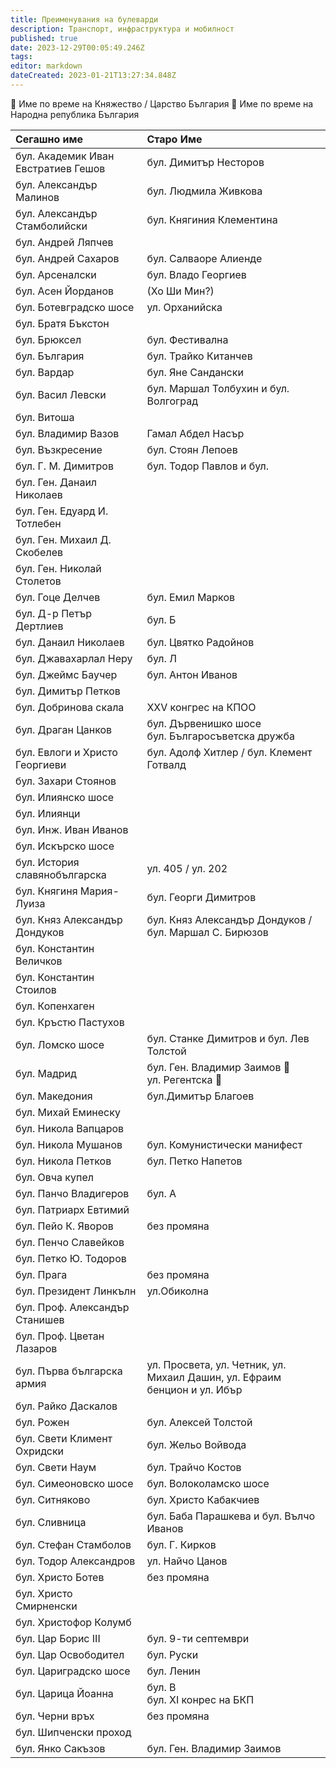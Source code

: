 ```yaml
---
title: Преименувания на булеварди
description: Транспорт, инфраструктура и мобилност
published: true
date: 2023-12-29T00:05:49.246Z
tags: 
editor: markdown
dateCreated: 2023-01-21T13:27:34.848Z
---
```


👑 Име по време на Княжество / Царство България
🔨 Име по време на Народна република България


|Сегашно име |Старо Име|
|:----|:----|
|бул. Aкадемик Иван Евстратиев Гешов| бул. Димитър Несторов |
|бул. Александър Малинов| бул. Людмила Живкова|
|бул. Александър Стамболийски| бул. Княгиния Клементина |
|бул. Андрей Ляпчев| |
|бул. Андрей Сахаров| бул. Салваоре Алиенде |
|бул. Арсеналски| бул. Владо Георгиев |
|бул. Асен Йорданов| (Хо Ши Мин?)|
|бул. Ботевградско шосе| ул. Орханийска |
|бул. Братя Бъкстон| |
|бул. Брюксел| бул. Фестивална |
|бул. България| бул. Трайко Китанчев |
|бул. Вардар| бул. Яне Сандански|
|бул. Васил Левски| бул. Маршал Толбухин и бул. Волгоград|
|бул. Витоша| |
|бул. Владимир Вазов| Гамал Абдел Насър |
|бул. Възкресение| бул. Стоян Лепоев |
|бул. Г. М. Димитров|бул. Тодор Павлов и бул. |
|бул. Ген. Данаил Николаев| |
|бул. Ген. Едуард И. Тотлебен| |
|бул. Ген. Михаил Д. Скобелев| |
|бул. Ген. Николай Столетов| |
|бул. Гоце Делчев|бул. Емил Марков|
|бул. Д-р Петър Дертлиев| бул. Б |
|бул. Данаил Николаев| бул. Цвятко Радойнов |
|бул. Джавахарлал Неру| бул. Л |
|бул. Джеймс Баучер| бул. Антон Иванов |
|бул. Димитър Петков| |
|бул. Добринова скала|XXV конгрес на КПОО|
|бул. Драган Цанков| бул. Дървенишко шосе <br> бул. Българосъветска дружба|
|бул. Евлоги и Христо Георгиеви| бул. Адолф Хитлер / бул. Клемент Готвалд|
|бул. Захари Стоянов| |
|бул. Илиянско шосе| |
|бул. Илиянци| |
|бул. Инж. Иван Иванов| |
|бул. Искърско шосе| |
|бул. История славянобългарска| ул. 405 / ул. 202 |
|бул. Княгиня Мария-Луиза|бул. Георги Димитров|
|бул. Княз Александър Дондуков| бул. Княз Александър Дондуков / бул. Маршал С. Бирюзов |
|бул. Константин Величков| |
|бул. Константин Стоилов| |
|бул. Копенхаген| |
|бул. Кръстю Пастухов| |
|бул. Ломско шосе| бул. Станке Димитров и бул. Лев Толстой |
|бул. Мадрид | бул. Ген. Владимир Заимов 🔨 <br> ул. Регентска 👑 |
|бул. Македония| бул.Димитър Благоев |
|бул. Михай Еминеску| |
|бул. Никола Вапцаров| |
|бул. Никола Мушанов| бул. Комунистически манифест |
|бул. Никола Петков| бул. Петко Напетов |
|бул. Овча купел| |
|бул. Панчо Владигеров| бул. А |
|бул. Патриарх Евтимий| |
|бул. Пейо К. Яворов|без промяна|
|бул. Пенчо Славейков| |
|бул. Петко Ю. Тодоров| |
|бул. Прага| без промяна|
|бул. Президент Линкълн| ул.Обиколна |
|бул. Проф. Александър Станишев| |
|бул. Проф. Цветан Лазаров| |
|бул. Първа българска армия| ул. Просвета, ул. Четник, ул. Михаил Дашин, ул. Ефраим бенцион и ул. Ибър |
|бул. Райко Даскалов| |
|бул. Рожен| бул. Алексей Толстой |
|бул. Свети Климент Охридски| бул. Жельо Войвода |
|бул. Свети Наум| бул. Трайчо Костов |
|бул. Симеоновско шосе| бул. Волоколамско шосе |
|бул. Ситняково| бул. Христо Кабакчиев|
|бул. Сливница|бул. Баба Парашкева и бул. Вълчо Иванов|
|бул. Стефан Стамболов| бул. Г. Кирков|
|бул. Тодор Александров| ул. Найчо Цанов |
|бул. Христо Ботев| без промяна|
|бул. Христо Смирненски| |
|бул. Христофор Колумб| |
|бул. Цар Борис III| бул. 9-ти септември |
|бул. Цар Освободител| бул. Руски |
|бул. Цариградско шосе|бул. Ленин|
|бул. Царица Йоанна|бул. В<br> бул. XI конрес на БКП |
|бул. Черни връх|без промяна|
|бул. Шипченски проход| |
|бул. Янко Сакъзов| бул. Ген. Владимир Заимов |
